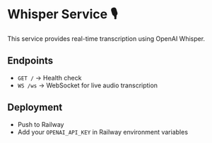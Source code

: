 # Whisper Service 🎙️

This service provides real-time transcription using OpenAI Whisper.

## Endpoints

- `GET /` → Health check
- `WS /ws` → WebSocket for live audio transcription

## Deployment

- Push to Railway
- Add your `OPENAI_API_KEY` in Railway environment variables
